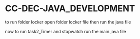 # CC-DEC-JAVA_DEVELOPMENT
to run folder locker open folder locker file then run the java file

now to run task2_Timer and stopwatch 
run the main.java file
